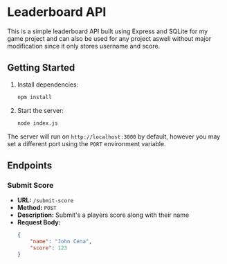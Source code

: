 # Leaderboard API

This is a simple leaderboard API built using Express and SQLite for my game project and can also be used for any project aswell without major modification since it only stores username and score.

## Getting Started

1. Install dependencies:
    ```sh
    npm install
    ```

2. Start the server:
    ```sh
    node index.js
    ```

The server will run on `http://localhost:3000` by default, however you may set a different port using the `PORT` environment variable.

## Endpoints

### Submit Score

- **URL:** `/submit-score`
- **Method:** `POST`
- **Description:** Submit's a players score along with their name
- **Request Body:**
  ```json
  {
      "name": "John Cena",
      "score": 123
  }

